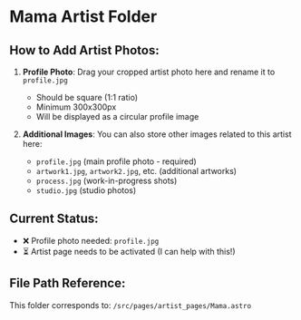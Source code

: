 # Mama Artist Folder

## How to Add Artist Photos:

1. **Profile Photo**: Drag your cropped artist photo here and rename it to `profile.jpg`
   - Should be square (1:1 ratio)
   - Minimum 300x300px
   - Will be displayed as a circular profile image

2. **Additional Images**: You can also store other images related to this artist here:
   - `profile.jpg` (main profile photo - required)
   - `artwork1.jpg`, `artwork2.jpg`, etc. (additional artworks)
   - `process.jpg` (work-in-progress shots)
   - `studio.jpg` (studio photos)

## Current Status:
- ❌ Profile photo needed: `profile.jpg`
- ⏳ Artist page needs to be activated (I can help with this!)

## File Path Reference:
This folder corresponds to: `/src/pages/artist_pages/Mama.astro`
